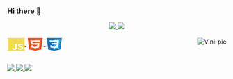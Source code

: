 ### Hi there 👋

<!--
**Vini-Pires/vini-pires** is a ✨ _special_ ✨ repository because its `README.md` (this file) appears on your GitHub profile.

Here are some ideas to get you started:

- 🔭 I’m currently working on ...
- 🌱 I’m currently learning ...
- 👯 I’m looking to collaborate on ...
- 🤔 I’m looking for help with ...
- 💬 Ask me about ...
- 📫 How to reach me: ...
- 😄 Pronouns: ...
- ⚡ Fun fact: ...
-->
<div align="center">
  <a href="https://github.com/vini-pires">
  <img height="180em" src="https://github-readme-stats.vercel.app/api?username=vini-pires&show_icons=true&theme=ayu-mirage&include_all_commits=true&count_private=true"/>
  <img height="180em" src="https://github-readme-stats.vercel.app/api/top-langs/?username=vini-pires&layout=compact&langs_count=7&theme=ayu-mirage"/>
</div>
  
<div style="display: inline_block"><br>
  <img align="center" alt="Vini-Js" height="30" width="40" src="https://raw.githubusercontent.com/devicons/devicon/master/icons/javascript/javascript-plain.svg"> <!-- Icon JavaScript -->
  <img align="center" alt="Vini-HTML" height="30" width="40" src="https://raw.githubusercontent.com/devicons/devicon/master/icons/html5/html5-original.svg"> <!-- Icon HTML -->
  <img align="center" alt="Vini-CSS" height="30" width="40" src="https://raw.githubusercontent.com/devicons/devicon/master/icons/css3/css3-original.svg"> <!-- Icon CSS -->
 <img align="right" alt="Vini-pic" height="150" src="https://instagram.fcgh26-1.fna.fbcdn.net/v/t51.2885-15/271180751_1099337133941544_2475689291530823074_n.jpg?stp=dst-jpg_e35&_nc_ht=instagram.fcgh26-1.fna.fbcdn.net&_nc_cat=100&_nc_ohc=wEBeoKWXB4cAX--y83W&tn=5fndhoOr8-KuKVt-&edm=ABfd0MgBAAAA&ccb=7-4&oh=00_AT94eq4Iyi360s3hqYoB2LE6LytovOffkjisBoEyJx9Dbw&oe=6288193F&_nc_sid=7bff83">
</div>

##

<div>
  <a href="https://instagram.com/rafaballerini" target="_blank">
    <img src="https://img.shields.io/badge/-Instagram-%23E4405F?style=for-the-badge&logo=instagram&logoColor=white" target="_blank">
  </a>
  <a href = "mailto:contatorafaballerini@gmail.com">
    <img src="https://img.shields.io/badge/-Gmail-%23333?style=for-the-badge&logo=gmail&logoColor=white" target="_blank">
  </a>
  <a href="https://www.linkedin.com/in/rafaella-ballerini-45875016a" target="_blank">
    <img src="https://img.shields.io/badge/-LinkedIn-%230077B5?style=for-the-badge&logo=linkedin&logoColor=white" target="_blank">
  </a> 
</div>
